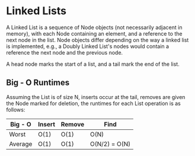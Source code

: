 # Linked Lists #

A Linked List is a sequence of Node objects (not necessarily adjacent in memory), with each Node containing an element, and 
a reference to the next node in the list. Node objects differ depending on the way a linked list is implemented, e.g., a Doubly 
Linked List's nodes would contain a reference the next node and the previous node.

A head node marks the start of a list, and a tail mark the end of the list. 


## Big - O Runtimes ## 
Assuming the List is of size N, inserts occur at the tail, removes are given the Node marked for deletion, the runtimes for each List operation is as
follows: 

|Big - O  | Insert    | Remove | Find | 
|---------| --------  | ------ | -----|
| Worst   |  O(1)     |  O(1)  | O(N) |
| Average |  O(1)     |  O(1)  | O(N/2) = O(N) | 
